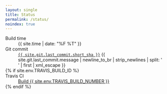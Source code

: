```yaml
---
layout: single
title: Status
permalink: /status/
noindex: true
---
```


<dl>
  <dt>Build time</dt>
  <dd><time id="build-time" datetime="{{ site.time | date: "%F %T" }}">{{ site.time | date: "%F %T" }}</time></dd>
  <dt>Git commit</dt>
  <dd>
    <a href="https://github.com/{{ site.repository }}/commit/{{ site.git.last_commit.long_sha }}"><code>{{ site.git.last_commit.short_sha }}</code></a>
    {{ site.git.last_commit.message | newline_to_br | strip_newlines | split: '<br />' | first | xml_escape }}
  </dd>
  {% if site.env.TRAVIS_BUILD_ID %}
  <dt>Travis CI</dt>
  <dd><a href="https://travis-ci.org/{{ site.repository }}/builds/{{ site.env.TRAVIS_BUILD_ID }}">Build {{ site.env.TRAVIS_BUILD_NUMBER }}</a></dd>
  {% endif %}
</dl>
